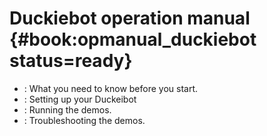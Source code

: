 # Duckiebot operation manual {#book:opmanual_duckiebot status=ready}



* [](#preliminaries): What you need to know before you start. 
* [](#building-duckiebot-c0): Setting up your Duckeibot 
* [](#demos): Running the demos. 
* [](#demos-troubleshooting): Troubleshooting the demos. 
